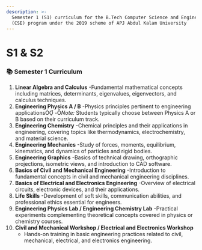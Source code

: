 ```yaml
---
description: >-
  Semester 1 (S1) curriculum for the B.Tech Computer Science and Engineering
  (CSE) program under the 2019 scheme of APJ Abdul Kalam University
---
```


# S1 & S2

### 📚 Semester 1 Curriculum

1. **Linear Algebra and Calculus** -Fundamental mathematical concepts including matrices, determinants, eigenvalues, eigenvectors, and calculus techniques.
2. **Engineering Physics A / B** -Physics principles pertinent to engineering applications -&#xE203;_&#x4E;ote:_ Students typically choose between Physics A or B based on their curriculum track.
3. **Engineering Chemistry** -Chemical principles and their applications in engineering, covering topics like thermodynamics, electrochemistry, and material science.
4. **Engineering Mechanics** -Study of forces, moments, equilibrium, kinematics, and dynamics of particles and rigid bodies.
5. **Engineering Graphics** -Basics of technical drawing, orthographic projections, isometric views, and introduction to CAD software.
6. **Basics of Civil and Mechanical Engineering** -Introduction to fundamental concepts in civil and mechanical engineering disciplines.
7. **Basics of Electrical and Electronics Engineering** -Overview of electrical circuits, electronic devices, and their applications.
8. **Life Skills** -Development of soft skills, communication abilities, and professional ethics essential for engineers.
9. **Engineering Physics Lab / Engineering Chemistry Lab** -Practical experiments complementing theoretical concepts covered in physics or chemistry courses.
10. **Civil and Mechanical Workshop / Electrical and Electronics Workshop**
    * Hands-on training in basic engineering practices related to civil, mechanical, electrical, and electronics engineering.

